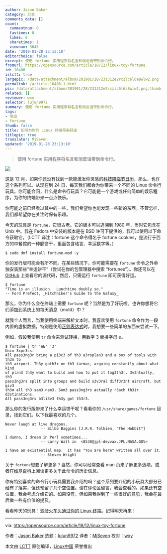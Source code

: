 ```yaml
---
author: Jason Baker
category: 分享
comments_data: []
count:
  commentnum: 0
  favtimes: 0
  likes: 0
  sharetimes: 1
  viewnum: 3643
date: '2019-01-28 23:13:10'
editorchoice: false
excerpt: 使用 fortune 实用程序将名言和俏皮话带到命令行。
fromurl: https://opensource.com/article/18/12/linux-toy-fortune
id: 10486
islctt: true
largepic: /data/attachment/album/201901/28/231312e2rczlc6l6a8wlw2.png
permalink: /article-10486-1.html
pic: /data/attachment/album/201901/28/231312e2rczlc6l6a8wlw2.png.thumb.jpg
related: []
reviewer: wxy
selector: lujun9972
summary: 使用 fortune 实用程序将名言和俏皮话带到命令行。
tags:
- 幸运
- fortune
thumb: false
title: 如何为你的 Linux 终端带来好运
titlepic: true
translator: MjSeven
updated: '2019-01-28 23:13:10'
---
```



> 
> 使用 fortune 实用程序将名言和俏皮话带到命令行。
> 
> 
> 


![](/data/attachment/album/201901/28/231312e2rczlc6l6a8wlw2.png)


这是 12 月，如果你还没有找到一款能激发你灵感的[科技降临节日历](https://opensource.com/article/16/11/7-tech-advent-calendars-holiday-season)，那么，也许这个系列可以。从现在到 24 日，每天我们都会为你带来一个不同的 Linux 命令行玩具。你可能会问，什么是命令行玩具？它可能是一个游戏或任何简单的娱乐程序，为你的终端带来一点点快乐。


你可能之前已经看过其中的一些，我们希望你也能发现一些新的东西。不管怎样，我们都希望你在关注时保有乐趣。


今天的玩具是 `fortune`，它很古老。它的版本可以追溯到 1980 年，当时它包含在 Unix 中。我在 Fedora 中安装的版本是在 BSD 许可下提供的，我可以使用以下命令获取它。（LCTT 译注：fortune 这个命令得名于 fortune cookies，是流行于西方的中餐馆的一种脆饼干，里面包含格言、幸运数字等。）



```
$ sudo dnf install fortune-mod -y
```

你的发行版可能会有所不同。在某些情况下，你可能需要在 `fortune` 命令之外单独安装那些“幸运饼干”（尝试在你的包管理器中搜索 “fortunes”）。你还可以在 [GitHub](https://github.com/shlomif/fortune-mod) 上查看它的源代码，然后，只需运行 `fortune` 即可获得好运。



```
$ fortune
"Time is an illusion.  Lunchtime doubly so."
-- Ford Prefect, _Hitchhiker's Guide to the Galaxy_
```

那么，你为什么会在终端上需要 `fortune` 呢？当然是为了好玩啦。也许你想将它们添加到系统上的每天消息（motd）中？


就我个人而言，当我使用终端来解析文本时，我喜欢使用 `fortune` 命令作为一段内置的虚拟数据，特别是使用[正则表达式](https://opensource.com/article/18/5/getting-started-regular-expressions)时，我想要一些简单的东西来尝试一下。


例如，假设我使用 `tr` 命令来测试转换，用数字 3 替换字母 e。



```
$ fortune | tr 'eE' '3'
Unix 3xpr3ss:
All pass3ng3r bring a pi3c3 of th3 a3roplan3 and a box of tools with th3m to
th3 airport. Th3y gath3r on th3 tarmac, arguing constantly about what kind
of plan3 th3y want to build and how to put it tog3th3r. 3v3ntually, th3
pass3ng3rs split into groups and build s3v3ral diff3r3nt aircraft, but giv3
th3m all th3 sam3 nam3. Som3 pass3ng3rs actually r3ach th3ir d3stinations.
All pass3ng3rs b3li3v3 th3y got th3r3.
```

那么你的发行版带来了什么幸运饼干呢？看看你的 `/usr/share/games/fortune` 目录，找到它们。以下我最喜欢的几个。



```
Never laugh at live dragons.
                -- Bilbo Baggins [J.R.R. Tolkien, "The Hobbit"]

I dunno, I dream in Perl sometimes...
                -- Larry Wall in  <8538@jpl-devvax.JPL.NASA.GOV>

I have an existential map.  It has "You are here" written all over it.
                -- Steven Wright
```

关于 `fortune`想要了解更多？当然，你可以经常查看 man 页来了解更多选项，或者在[维基百科](https://en.wikipedia.org/wiki/Fortune_%28Unix%29)上阅读更多关于此命令的历史信息。


你有特别喜欢的命令行小玩具需要我介绍的吗？这个系列要介绍的小玩具大部分已经有了落实，但还预留了几个空位置。请在评论区留言，我会查看的。如果还有空位置，我会考虑介绍它的。如果没有，但如果我得到了一些很好的意见，我会在最后做一些有价值的提及。


看看昨天的玩具：[驾驶火车头通过你的 Linux 终端](https://opensource.com/article/18/12/linux-toy-sl)。记得明天再来！




---


via: <https://opensource.com/article/18/12/linux-toy-fortune>


作者：[Jason Baker](https://opensource.com/users/jason-baker) 选题：[lujun9972](https://github.com/lujun9972) 译者：[MjSeven](https://github.com/MjSeven) 校对：[wxy](https://github.com/wxy)


本文由 [LCTT](https://github.com/LCTT/TranslateProject) 原创编译，[Linux中国](https://linux.cn/) 荣誉推出